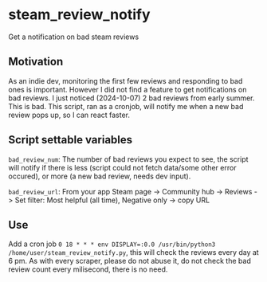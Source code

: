 # steam_review_notify
Get a notification on bad steam reviews

## Motivation
As an indie dev, monitoring the first few reviews and responding to bad ones is important. However I did not find a feature to get notifications on bad reviews. I just noticed (2024-10-07) 2 bad reviews from early summer. This is bad. This script, ran as a cronjob, will notify me when a new bad review pops up, so I can react faster.

## Script settable variables
`bad_review_num`: The number of bad reviews you expect to see, the script will notify if there is less (script could not fetch data/some other error occured), or more (a new bad review, needs dev input).

`bad_review_url`: From your app Steam page -> Community hub -> Reviews -> Set filter: Most helpful (all time), Negative only -> copy URL

## Use
Add a cron job `0 18 * * * env DISPLAY=:0.0 /usr/bin/python3 /home/user/steam_review_notify.py`, this will check the reviews every day at 6 pm. As with every scraper, please do not abuse it, do not check the bad review count every milisecond, there is no need.
